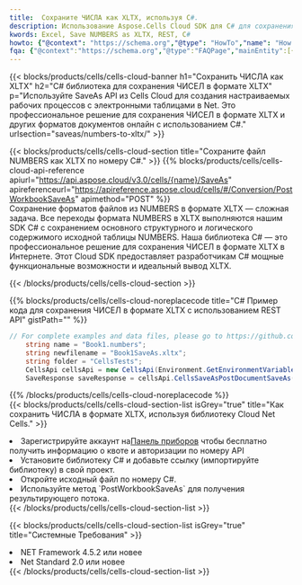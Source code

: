 ```yaml
---
title:  Сохраните ЧИСЛА как XLTX, используя C#.
description: Использование Aspose.Cells Cloud SDK для C# для сохранения файла формата NUMBERS в формате XLTX.
kwords: Excel, Save NUMBERS as XLTX, REST, C#
howto: {"@context": "https://schema.org","@type": "HowTo","name": "How to save NUMBERS as XLTX using the Cells Cloud Net library.","description": "How to save NUMBERS as XLTX using the Cells Cloud Net library.","image": {"@type": "ImageObject"},"url": "/net/saveas/numbers-to-xltx/","step": [{ "@type": "HowToStep","name": "How to save NUMBERS as XLTX using the Cells Cloud Net library. step 1", "image": {"@type": "ImageObject",},"url": "/net/saveas/numbers-to-xltx/","text": "Register an account at <a href='https://dashboard.aspose.cloud/'>Dashboard</a> to get free API quota & authorization details",},{ "@type": "HowToStep","name": "How to save NUMBERS as XLTX using the Cells Cloud Net library. step 1", "image": {"@type": "ImageObject",},"url": "/net/saveas/numbers-to-xltx/","text": "Install C# library and add the reference (import the library) to your project.",},{ "@type": "HowToStep","name": "How to save NUMBERS as XLTX using the Cells Cloud Net library. step 1", "image": {"@type": "ImageObject",},"url": "/net/saveas/numbers-to-xltx/","text": "Open the source file in C#",},{ "@type": "HowToStep","name": "How to save NUMBERS as XLTX using the Cells Cloud Net library. step 1", "image": {"@type": "ImageObject",},"url": "/net/saveas/numbers-to-xltx/","text": "Use the `PostWorkbookSaveAs` method to retrieve the resulting stream.",}, ],"supply": {"@type": "HowToSupply","name": "document"},"tool": [{"@type": "HowToTool","name": "Visual Studio, Visual Studio Code, Rider"},{"@type": "HowToTool","name": "Aspose Cells"}],"totalTime": "PT6M"}
fqa: {"@context":"https://schema.org","@type":"FAQPage","mainEntity":[{"@type":"Question","name":"Why save file as other formats file in C# using REST API?","acceptedAnswer":{"@type":"Answer","text":"Documents are encoded in many ways, and some files may be incompatible with the software you use. To open and read such files, just save them as appropriate file formats.<br/><ol><li>Install .NET SDK and add the reference (import the library) to your project.</li><li>Open the source file in C# using REST API.</li><li>Call the PostWorkbookSaveAsRequest() method, passing an output filename with required extension.</li><li>Get the result of save as a separate file.</li></ol>"}},{"@type":"Question","name":"What file formats can I save as with your C# library?","acceptedAnswer":{"@type":"Answer","text":"We support a variety of file formats for conversion using .NET library, including XLSX, Excel, xls , PDF, CSV, HTML, Markdown, XML, PNG, JPG, TIFF, Json, TXT and many more."}},{"@type":"Question","name":"What is the maximum allowed file size for conversion using this .NET library?","acceptedAnswer":{"@type":"Answer","text":"There are no file size limits for format conversions using .NET library."}}]}
---
```

{{< blocks/products/cells/cells-cloud-banner h1="Сохранить ЧИСЛА как XLTX" h2="C# библиотека для сохранения ЧИСЕЛ в формате XLTX" p="Используйте SaveAs API из Cells Cloud для создания настраиваемых рабочих процессов с электронными таблицами в Net. Это профессиональное решение для сохранения ЧИСЕЛ в формате XLTX и других форматов документов онлайн с использованием C#." urlsection="saveas/numbers-to-xltx/" >}}

{{< blocks/products/cells/cells-cloud-section title="Сохраните файл NUMBERS как XLTX по номеру C#." >}}
{{% blocks/products/cells/cells-cloud-api-reference apiurl="https://api.aspose.cloud/v3.0/cells/{name}/SaveAs" apireferenceurl="https://apireference.aspose.cloud/cells/#/Conversion/PostWorkbookSaveAs" apimethod="POST" %}}
<br/>
Сохранение форматов файлов из NUMBERS в формате XLTX — сложная задача. Все переходы формата NUMBERS в XLTX выполняются нашим SDK C# с сохранением основного структурного и логического содержимого исходной таблицы NUMBERS. Наша библиотека C# — это профессиональное решение для сохранения ЧИСЕЛ в формате XLTX в Интернете. Этот Cloud SDK предоставляет разработчикам C# мощные функциональные возможности и идеальный вывод XLTX.

{{< /blocks/products/cells/cells-cloud-section >}}

{{% blocks/products/cells/cells-cloud-noreplacecode title="C# Пример кода для сохранения ЧИСЕЛ в формате XLTX с использованием REST API" gistPath="" %}}
  
```cs
// For complete examples and data files, please go to https://github.com/aspose-cells-cloud/aspose-cells-cloud-dotnet/
    string name = "Book1.numbers";
    string newfilename = "Book1SaveAs.xltx";
    string folder = "CellsTests";
    CellsApi cellsApi = new CellsApi(Environment.GetEnvironmentVariable("ProductClientId"), Environment.GetEnvironmentVariable("ProductClientSecret"));
    SaveResponse saveResponse = cellsApi.CellsSaveAsPostDocumentSaveAs(name, null, newfilename, null,null,folder);
```
  
{{% /blocks/products/cells/cells-cloud-noreplacecode %}}
<br/>
{{< blocks/products/cells/cells-cloud-section-list isGrey="true" title="Как сохранить ЧИСЛА в формате XLTX, используя библиотеку Cloud Net Cells." >}}
<li> Зарегистрируйте аккаунт на<a href="https://dashboard.aspose.cloud/">Панель приборов</a> чтобы бесплатно получить информацию о квоте и авторизации по номеру API</li>
<li>Установите библиотеку C# и добавьте ссылку (импортируйте библиотеку) в свой проект.</li>
<li>Откройте исходный файл по номеру C#.</li>
<li>Используйте метод `PostWorkbookSaveAs` для получения результирующего потока.</li>
{{< /blocks/products/cells/cells-cloud-section-list >}}

{{< blocks/products/cells/cells-cloud-section-list isGrey="true" title="Системные Требования" >}}
<li>NET Framework 4.5.2 или новее</li>
<li>Net Standard 2.0 или новее</li>
{{< /blocks/products/cells/cells-cloud-section-list >}}

